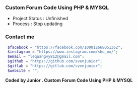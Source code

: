 ### Custom Forum Code Using PHP & MYSQL
+ Project Status : Unfinished
+ Process : Stop updating
### Contact me

```php
 $facebook = "https://facebook.com/100012668051362";
 $instagram = "https://www.instagram.com/sho_ox/";
 $email = "lequangvy812@gmail.com";
 $github = "https://github.com/svenjunior";
 $gitlab = "https://gitlab.com/svenjunior";
 $website = "";
```
**Coded by Junior . Custom Forum Code Using PHP & MYSQL**
 
